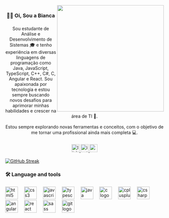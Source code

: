 <img align="right" height="339" src="https://github.com/user-attachments/assets/bd4fc67e-85e1-4d40-b495-21c7a70c88b0"  />


<h3 align="center">👩‍💻 Oi, Sou a Bianca</h3>

###

<p align="center">Sou estudante de Análise e Desenvolvimento de Sistemas 🎓 e tenho experiência em diversas linguagens de programação como Java, JavaScript, TypeScript, C++, C#, C, Angular e React. Sou apaixonada por tecnologia e estou sempre buscando novos desafios para aprimorar minhas habilidades e crescer na área de TI 🚀.<br><br>Estou sempre explorando novas ferramentas e conceitos, com o objetivo de me tornar uma profissional ainda mais completa 💻.</p>

###

<div align="center">
  <a href="https://www.linkedin.com/in/biancasg/" target="_blank">
    <img src="https://img.shields.io/static/v1?message=LinkedIn&logo=linkedin&label=&color=211C84&logoColor=&labelColor=&style=for-the-badge" height="25" alt="linkedin logo"  />
  </a>
  <a href="https://www.instagram.com/bibizy0?igsh=cXloNGF6b3NsYTNi" target="_blank">
    <img src="https://img.shields.io/static/v1?message=Instagram&logo=instagram&label=&color=211C84&logoColor=white&labelColor=&style=for-the-badge" height="25" alt="instagram logo"  />
  </a>
  <a href="linxyharu@gmail.com" target="_blank">
    <img src="https://img.shields.io/static/v1?message=Gmail&logo=gmail&label=&color=211C84&logoColor=white&labelColor=&style=for-the-badge" height="25" alt="gmail logo"  />
  </a>
</div>

<br>
<a href="https://git.io/streak-stats"><img src="https://github-readme-streak-stats.herokuapp.com?user=linnnxy&theme=shades-of-purple&border_radius=26.8&locale=pt_BR&card_width=400&card_height=180" alt="GitHub Streak" /></a>


<h3 align="left">🛠 Language and tools</h3>

###

<div align="left">
  <img src="https://skillicons.dev/icons?i=html" height="40" alt="html5 logo"  />
  <img width="12" />
  <img src="https://skillicons.dev/icons?i=css" height="40" alt="css3 logo"  />
  <img width="12" />
  <img src="https://skillicons.dev/icons?i=js" height="40" alt="javascript logo"  />
  <img width="12" />
  <img src="https://skillicons.dev/icons?i=ts" height="40" alt="typescript logo"  />
  <img width="12" />
  <img src="https://skillicons.dev/icons?i=java" height="40" alt="java logo"  />
  <img width="12" />
  <img src="https://skillicons.dev/icons?i=c" height="40" alt="c logo"  />
  <img width="12" />
  <img src="https://skillicons.dev/icons?i=cpp" height="40" alt="cplusplus logo"  />
  <img width="12" />
  <img src="https://skillicons.dev/icons?i=cs" height="40" alt="csharp logo"  />
  <img width="12" />
  <img src="https://skillicons.dev/icons?i=angular" height="40" alt="angularjs logo"  />
  <img width="12" />
  <img src="https://skillicons.dev/icons?i=react" height="40" alt="react logo"  />
  <img width="12" />
  <img src="https://skillicons.dev/icons?i=sass" height="40" alt="sass logo"  />
  <img width="12" />
  <img src="https://skillicons.dev/icons?i=git" height="40" alt="git logo"  />
</div>

###
